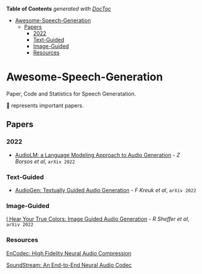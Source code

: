 <!-- START doctoc generated TOC please keep comment here to allow auto update -->
<!-- DON'T EDIT THIS SECTION, INSTEAD RE-RUN doctoc TO UPDATE -->
**Table of Contents**  *generated with [DocToc](https://github.com/thlorenz/doctoc)*

- [Awesome-Speech-Generation](#awesome-speech-generation)
  - [Papers](#papers)
    - [2022](#2022)
    - [Text-Guided](#text-guided)
    - [Image-Guided](#image-guided)
    - [Resources](#resources)

<!-- END doctoc generated TOC please keep comment here to allow auto update -->



# Awesome-Speech-Generation

Paper, Code and Statistics for Speech Generatation. 

🌟 represents important papers. 

## Papers

### 2022

- [AudioLM: a Language Modeling Approach to Audio Generation](https://arxiv.org/abs/2209.03143)  - *Z Borsos et al*, `arXiv 2022`



### Text-Guided

- [AudioGen: Textually Guided Audio Generation](https://arxiv.org/abs/2209.15352)  - *F Kreuk et al*, `arXiv 2022`



### Image-Guided

[I Hear Your True Colors: Image Guided Audio Generation](https://arxiv.org/abs/2211.03089)  - *R Sheffer et al*, `arXiv 2022`



### Resources

[EnCodec: High Fidelity Neural Audio Compression](https://github.com/facebookresearch/encodec)

[SoundStream: An End-to-End Neural Audio Codec](https://github.com/wesbz/SoundStream)
